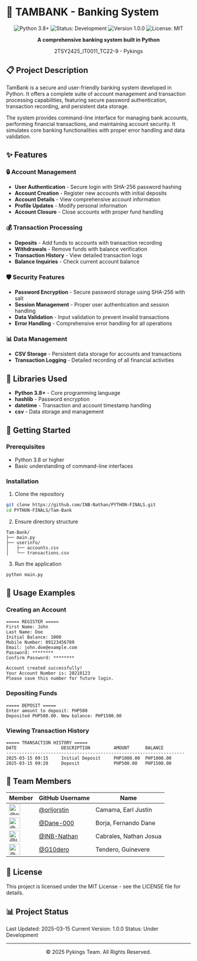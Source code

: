 # 🏦 TAMBANK - Banking System

<div align="center">
  <img src="https://img.shields.io/badge/Python-3.8+-blue.svg" alt="Python 3.8+"/>
  <img src="https://img.shields.io/badge/Status-Development-yellow.svg" alt="Status: Development"/>
  <img src="https://img.shields.io/badge/Version-1.0.0-green.svg" alt="Version 1.0.0"/>
  <img src="https://img.shields.io/badge/License-MIT-brightgreen.svg" alt="License: MIT"/>
</div>

<div align="center">
  <p><strong>A comprehensive banking system built in Python</strong></p>
  <p>2TSY2425_IT0011_TC22-9 - Pykings</p>
</div>

## 📋 Project Description

TamBank is a secure and user-friendly banking system developed in Python. It offers a complete suite of account management and transaction processing capabilities, featuring secure password authentication, transaction recording, and persistent data storage.

The system provides command-line interface for managing bank accounts, performing financial transactions, and maintaining account security. It simulates core banking functionalities with proper error handling and data validation.

## ✨ Features

### 🔒 Account Management
- **User Authentication** - Secure login with SHA-256 password hashing
- **Account Creation** - Register new accounts with initial deposits
- **Account Details** - View comprehensive account information
- **Profile Updates** - Modify personal information
- **Account Closure** - Close accounts with proper fund handling

### 💰 Transaction Processing
- **Deposits** - Add funds to accounts with transaction recording
- **Withdrawals** - Remove funds with balance verification
- **Transaction History** - View detailed transaction logs
- **Balance Inquiries** - Check current account balance

### 🛡️ Security Features
- **Password Encryption** - Secure password storage using SHA-256 with salt
- **Session Management** - Proper user authentication and session handling
- **Data Validation** - Input validation to prevent invalid transactions
- **Error Handling** - Comprehensive error handling for all operations

### 📊 Data Management
- **CSV Storage** - Persistent data storage for accounts and transactions
- **Transaction Logging** - Detailed recording of all financial activities

## 🔧 Libraries Used

- **Python 3.8+** - Core programming language
- **hashlib** - Password encryption
- **datetime** - Transaction and account timestamp handling
- **csv** - Data storage and management

## 🚀 Getting Started

### Prerequisites
- Python 3.8 or higher
- Basic understanding of command-line interfaces

### Installation

1. Clone the repository
```bash
git clone https://github.com/INB-Nathan/PYTHON-FINALS.git
cd PYTHON-FINALS/Tam-Bank
```

2. Ensure directory structure
```
Tam-Bank/
├── main.py
├── userinfo/
│   ├── accounts.csv
│   └── transactions.csv
```

3. Run the application
```bash
python main.py
```

## 📱 Usage Examples

### Creating an Account
```
===== REGISTER =====
First Name: John
Last Name: Doe
Initial Balance: 1000
Mobile Number: 09123456789
Email: john.doe@example.com
Password: ********
Confirm Password: ********

Account created successfully!
Your Account Number is: 20210123
Please save this number for future login.
```

### Depositing Funds
```
===== DEPOSIT =====
Enter amount to deposit: PHP500
Deposited PHP500.00. New balance: PHP1500.00
```

### Viewing Transaction History
```
===== TRANSACTION HISTORY =====
DATE                 DESCRIPTION         AMOUNT      BALANCE    
--------------------------------------------------------------------
2025-03-15 09:15     Initial Deposit     PHP1000.00  PHP1000.00 
2025-03-15 09:20     Deposit             PHP500.00   PHP1500.00 
```

## 👥 Team Members

| Member | GitHub Username | Name |
|--------|----------------|------|
| <img src="https://github.com/orljorstin.png" width="30" height="30" alt="@orljorstin"/> | [@orljorstin](https://github.com/orljorstin) | Camama, Earl Justin |
| <img src="https://github.com/Dane-000.png" width="30" height="30" alt="@Dane-000"/> | [@Dane-000](https://github.com/Dane-000) | Borja, Fernando Dane |
| <img src="https://github.com/INB-Nathan.png" width="30" height="30" alt="@INB-Nathan"/> | [@INB-Nathan](https://github.com/INB-Nathan) | Cabrales, Nathan Josua |
| <img src="https://github.com/G10dero.png" width="30" height="30" alt="@G10dero"/> | [@G10dero](https://github.com/G10dero) | Tendero, Guinevere |

## 📄 License

This project is licensed under the MIT License - see the LICENSE file for details.

## 📊 Project Status

Last Updated: 2025-03-15
Current Version: 1.0.0
Status: Under Development

---

<div align="center">
  <p>© 2025 Pykings Team. All Rights Reserved.</p>
</div>
